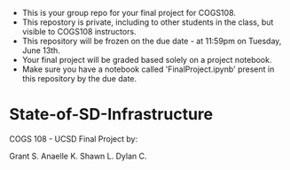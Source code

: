-
  This is your group repo for your final project for COGS108.
-
  This repostory is private, including to other students in the class, but visible to COGS108 instructors. 
-
  This repository will be frozen on the due date - at 11:59pm on Tuesday, June 13th.
-
  Your final project will be graded based solely on a project notebook.
-
  Make sure you have a notebook called 'FinalProject.ipynb' present in this repository by the due date.

# State-of-SD-Infrastructure
COGS 108 - UCSD Final Project by:

Grant S. Anaelle K. Shawn L. Dylan C. 
